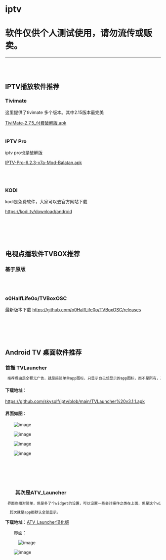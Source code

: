 # iptv
# 软件仅供个人测试使用，请勿流传或贩卖。
---
<br>
<br>

## IPTV播放软件推荐
### Tivimate
这里提供了tivimate 多个版本。其中2.15版本最完美

[TiviMate-2.7.5\_付费破解版.apk](https://github.com/skysolf/iptv/blob/main/TiviMate%20%202.1.5%20-%20Premium%E4%BB%98%E8%B4%B9%E7%A0%B4%E8%A7%A3%E7%89%88.apk)
<br>
<br>


### IPTV Pro
iptv pro也是破解版

[IPTV-Pro-6.2.3-v7a-Mod-Balatan.apk](https://github.com/skysolf/iptv/blob/main/IPTV-Pro-6.2.3-v7a-Mod-Balatan.apk)

<br>
<br>

### KODI
kodi是免费软件，大家可以去官方网站下载

https://kodi.tv/download/android


<br>
<br>
<br>
<br>

## 电视点播软件TVBOX推荐
### 基于原版
<br>
<br>

### o0HalfLife0o/TVBoxOSC

最新版本下载 https://github.com/o0HalfLife0o/TVBoxOSC/releases

<br>
<br>
<br>
<br>

## Android TV 桌面软件推荐
### 首推 TVLauncher
```python
 推荐理由是全程无广告，就是简简单单app图标，只显示自己想显示的app图标，而不是所有，其次图标是扁平的，好看。
```


#### 下载地址：
https://github.com/skysolf/iptv/blob/main/TVLauncher%20v3.1.1.apk

#### 界面如图：


  ![image](https://user-images.githubusercontent.com/936803/218387897-bc6c7255-1f4d-479f-9f8e-ad28586fdb99.png)



  ![image](https://user-images.githubusercontent.com/936803/218387998-9a8fefb1-e9dd-430b-b88f-c5c5f8572b02.png)



  ![image](https://user-images.githubusercontent.com/936803/218387927-862169f3-a376-45cb-9abe-0ad372b2445d.png)



  ![image](https://user-images.githubusercontent.com/936803/218387962-1621190a-0266-4910-9aa4-bd178a1a7415.png)

<br>
<br>
<br>
<br>

###   其次是ATV\_Launcher
```python
 界面也相对简单，但是多了个widget的设置，可以设置一些会计操作之类在上面，但是这个widget空间无法删除，必须占据空间

  其次就是app都默认全部显示。
```
**下载地址：**[ATV\_Launcher汉化版](https://github.com/skysolf/iptv/blob/main/ATV_Launcher_0.1.5-pro_%E6%B1%89%E5%8C%96%E7%89%88-%E3%80%90KUMI%E5%88%86%E4%BA%AB%E3%80%91.apk)

  界面：

   ![image](https://user-images.githubusercontent.com/936803/218388367-380b5935-a8c7-475d-814f-0fcf6a3c753a.png)

  ![image](https://user-images.githubusercontent.com/936803/218388477-5ef1a0e6-f7ac-4b49-baf8-3889c4cebe19.png)

    

